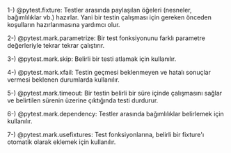 1-) @pytest.fixture: Testler arasında paylaşılan öğeleri (nesneler, bağımlılıklar vb.) hazırlar. Yani bir testin çalışması için gereken önceden koşulların hazırlanmasına yardımcı olur.

2-) @pytest.mark.parametrize: Bir test fonksiyonunu farklı parametre değerleriyle tekrar tekrar çalıştırır.

3-) @pytest.mark.skip: Belirli bir testi atlamak için kullanılır.

4-) @pytest.mark.xfail: Testin geçmesi beklenmeyen ve hatalı sonuçlar vermesi beklenen durumlarda kullanılır.

5-) @pytest.mark.timeout: Bir testin belirli bir süre içinde çalışmasını sağlar ve belirtilen sürenin üzerine çıktığında testi durdurur.

6-) @pytest.mark.dependency: Testler arasında bağımlılıklar belirlemek için kullanılır.

7-) @pytest.mark.usefixtures: Test fonksiyonlarına, belirli bir fixture'ı otomatik olarak eklemek için kullanılır.

